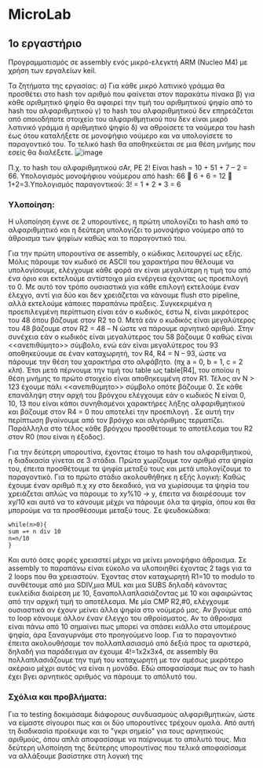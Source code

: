 # MicroLab

## 1o εργαστήριο

Προγραμματισμός σε assembly ενός μικρό-ελεγκτή ARM (Nucleo M4) με χρήση των εργαλείων keil.

Τα ζητήματα της εργασίας:
α) Για κάθε μικρό λατινικό γράμμα θα προσθέτει στο hash τον αριθμό που φαίνεται στον
παρακάτω πίνακα
β) για κάθε αριθμητικό ψηφίο θα αφαιρεί την τιμή του αριθμητικού ψηφίο από το hash του
αλφαριθμητικού
γ) το hash του αλφαριθμητικού δεν επηρεάζεται από οποιοδήποτε στοιχείο του
αλφαριθμητικού που δεν είναι μικρό λατινικό γράμμα ή αριθμητικό ψηφίο
δ) να αθροίσετε τα νούμερα του hash έως ότου καταλήξετε σε μονοψήφιο νούμερο και να
υπολογίσετε το παραγοντικό του.
Το τελικό hash θα αποθηκεύεται σε μια θέση μνήμης που εσείς θα διαλέξετε.
![image](https://user-images.githubusercontent.com/70851911/230398649-65c9accf-78f2-4fe4-931c-7e9305cba632.png)

Π.χ. το hash του αλφαριθμητικού σAr, PE 2! Είναι hash = 10 + 51 + 7 – 2 = 66.
Υπολογισμός μονοψήφιου νούμερου από hash: 66  6 + 6 = 12  1+2=3.Υπολογισμός
παραγοντικού: 3! = 1 * 2 * 3 = 6 

### Yλοποίηση:
Η υλοποίηση έγινε σε 2 υπορουτίνες, η πρώτη υπολογίζει το hash από το αλφαριθμητικό και η δεύτερη υπολογίζει το μονοψήφιο νούμερο από το άθροισμα των ψηφίων καθώς και το παραγοντικό του.

Για την πρώτη υπορουτίνα σε assembly, ο κώδικας λειτουργεί ως εξής. Μόλις πάρουμε τον κωδικό σε ASCII του χαρακτήρα που θέλουμε να υπολογίσουμε, ελέγχουμε κάθε φορά αν είναι μεγαλύτερη η τιμή του από ένα όριο και εκτελούμε αντίστοιχα μία ενέργεια έχοντας ως προεπιλογή το 0. Με αυτό τον τρόπο ουσιαστικά για κάθε επιλογή εκτελούμε έναν έλεχγο, αντί για δύο και δεν χρειάζεται να κάνουμε flush στο pipeline, αλλά εκτελούμε κάποιες παραπάνω πράξεις.
	Συγκεκριμένα η προεπιλεγμένη περίπτωση είναι εάν ο κωδικός, έστω Ν, είναι μικρότερος του 48 όπου βάζουμε στον R2 το 0. Μετά εάν ο κωδικός είναι μεγαλύτερος του 48 βάζουμε στον 
R2 = 48 – Ν ώστε να πάρουμε αρνητικό αριθμό. Στην συνέχεια εάν ο κωδικός είναι μεγαλύτερος του
58 βάζουμε 0 καθώς είναι <<ανεπιθύμητο>> σύμβολο, ενώ εάν είναι μεγαλύτερος του 93 αποθηκεύουμε σε έναν καταχωρητή, τον R4, R4 = N – 93, ώστε να πάρουμε την θέση του χαρακτήρα στο αλφάβητο. (πχ a = 0, b = 1, c = 2 κλπ). Έτσι μετά πέρνουμε την τιμή του table ως table[R4],  του οποίου η θέση μνήμης το πρώτο στοιχείο είναι αποθηκευμένη στον R1. Τέλος αν Ν > 123 έχουμε πάλι <<ανεπιθύμητο>> σύμβολο οπότε βάζουμε 0.
	Σε κάθε επανάληψη στην αρχή του βρόγχου ελέγχουμε εάν ο κωδικός Ν είναι 0, 10, 13 που είναι κάποι συνηθισμένοι χαρακτήρες λήξης αλφαριθμητικού και βάζουμε στον R4 = 0 που αποτελεί την προεπιλογή . Σε αυτή την περίπτωση βγαίνουμε από τον βρόγχο και αλγόριθμος τερματίζει. Παράλληλα στο τέλος κάθε βρόγχου προσθέτουμε το αποτέλεσμα του R2 στον R0 (που είναι η έξοδος).
  
 Για την δεύτερη υπορουτίνα, έχοντας έτοιμο το hash του αλφαριθμητικού, η διαδικασία γίνεται σε 3 στάδια. Πρώτα χωρίζουμε τον αριθμό στα ψηφία του, έπειτα προσθέτουμε τα ψηφία μεταξύ τους και μετά υπολογίζουμε το παραγοντικό. 
	 Για το πρώτο στάδιο ακολουθήθηκε η εξής λογική:
 Καθώς έχουμε έναν αριθμό π.χ xy στο δεκαδικό, για να χωρίσουμε τα ψηφία του χρειάζεται απλώς να πάρουμε το xy%10 -> y, έπειτα να διαιρέσουμε τον xy/10 και αυτό να το κάνουμε μέχρι να πάρουμε όλα τα ψηφία, όπου και θα μπορούμε να τα προσθέσουμε μεταξύ τους. Σε ψευδοκώδικα:
 ```
 while(n>0){
 sum =+ n div 10
 n=n/10
 }
 ```
Και αυτό όσες φορές χρειαστεί μέχρι να μείνει μονοψήφιο άθροισμα.
	Σε assembly το παραπάνω είναι εύκολο να υλοποιηθεί έχοντας 2 tags για τα 2 loops που θα χρειαστούν. Έχοντας στον καταχωρητή R1=10 το modulo το συνθέτουμε από μια SDIV,μια MUL και μια SUBS δηλαδή κάνοντας ευκλείδια διαίρεση με 10, ξαναπολλαπλασιάζοντας με 10 και αφαιρώντας από την αρχική τιμή το αποτέλεσμα. Με μία CMP R2,#0, ελέγχουμε ουσιαστικά αν έχουν μείνει άλλα ψηφία στο νούμερό μας. Αν βγούμε από το loop κάνουμε άλλον έναν έλεγχο του αθροίσματος. Αν το άθροισμα είναι πάνω από 10 σημαίνει πως μπορεί να σπάσει κιάλλο στα υπομέρους ψηφία, άρα ξαναγυρνάμε στο προηγούμενο loop.
	Για το παραγοντικό έπειτα ακολουθήσαμε τον πολλαπλασιασμό από δεξιά προς τα αριστερά, δηλαδή για παράδειγμα αν έχουμε 4!=1x2x3x4,  σε assembly θα πολλαπλασιάζουμε την τιμή του καταχωρητή με τον αμέσως μικρότερο ακέραιο μέχρι αυτός να είναι η μονάδα. Εδώ αποφασίσαμε πως αν το hash έχει βγει αρνητικός αριθμός να πάρουμε το απόλυτό του.
	
### Σχόλια και προβλήματα:

Για το testing δοκιμάσαμε διάφορους συνδυασμούς αλφαριθμητικών, ώστε να είμαστε σίγουροι πως και οι δύο υπορουτίνες τρέχουν ομαλά. Από αυτή τη διαδικασία προέκυψε και το "γκρι σημείο" για τους αρνητικούς αριθμούς, όπου απλά αποφασίσαμε να παίρνουμε το απολυτό τους. Μια δεύτερη υλοποίηση της δεύτερης υπορουτίνας που τελικά αποφασίσαμε να αλλάξουμε βασίστηκε στη λογική της 

